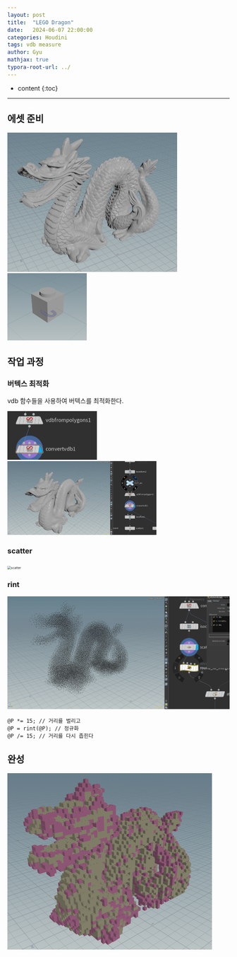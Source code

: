 ```yaml
---
layout: post
title:  "LEGO Dragon"
date:   2024-06-07 22:00:00
categories: Houdini
tags: vdb measure
author: Gyu
mathjax: true
typora-root-url: ../
---
```


* content
{:toc}

---
## 에셋 준비

<img src="/assets/images/2024-06-07-LEGO-dragon/image-20240608223815577.png" alt="image-20240608223815577" style="zoom: 50%;" />

<img src="/assets/images/2024-06-07-LEGO-dragon/image-20240608223858488.png" alt="image-20240608223858488" style="zoom:25%;" />

## 작업 과정 

### 버텍스 최적화

vdb 함수들을 사용하여 버텍스를 최적화한다.

<img src="/assets/images/2024-06-07-LEGO-dragon/image-20240608224050622.png" alt="image-20240608224050622" style="zoom:50%;" />

<img src="/assets/images/2024-06-07-LEGO-dragon/vdb-down.gif" alt="vdb-down" style="zoom: 33%;" />

### scatter

<img src="/assets/images/2024-06-07-LEGO-dragon/scatter.gif" alt="scatter" style="zoom:50%;" />

### rint

![rint](/assets/images/2024-06-07-LEGO-dragon/rint.gif)

```
@P *= 15; // 거리를 벌리고
@P = rint(@P); // 정규화
@P /= 15; // 거리를 다시 좁힌다
```



## 완성

<img src="/assets/images/2024-06-07-LEGO-dragon/image-20240608225656958.png" alt="image-20240608225656958" style="zoom: 50%;" />


